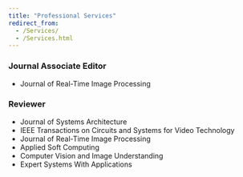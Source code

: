 ```yaml
---
title: "Professional Services"
redirect_from: 
  - /Services/
  - /Services.html
---
```


### Journal Associate Editor
* Journal of Real-Time Image Processing

### Reviewer
* Journal of Systems Architecture
* IEEE Transactions on Circuits and Systems for Video Technology
* Journal of Real-Time Image Processing
* Applied Soft Computing
* Computer Vision and Image Understanding 
* Expert Systems With Applications
